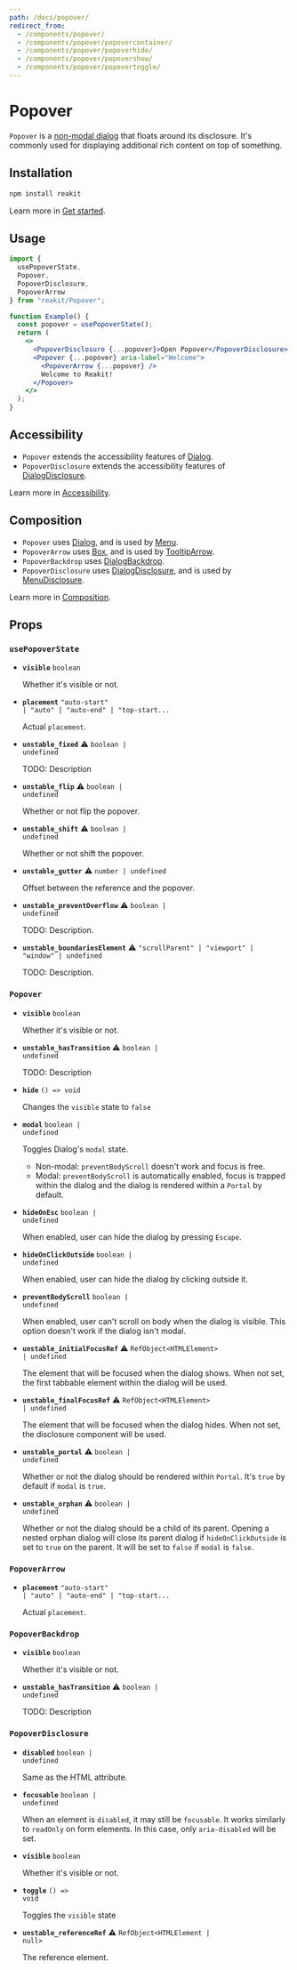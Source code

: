 ```yaml
---
path: /docs/popover/
redirect_from:
  - /components/popover/
  - /components/popover/popovercontainer/
  - /components/popover/popoverhide/
  - /components/popover/popovershow/
  - /components/popover/popovertoggle/
---
```


# Popover

`Popover` is a [non-modal dialog](/docs/dialog/#non-modal-dialogs) that floats around its disclosure. It's commonly used for displaying additional rich content on top of something.

<carbon-ad></carbon-ad>

## Installation

```sh
npm install reakit
```

Learn more in [Get started](/docs/get-started/).

## Usage

```jsx
import {
  usePopoverState,
  Popover,
  PopoverDisclosure,
  PopoverArrow
} from "reakit/Popover";

function Example() {
  const popover = usePopoverState();
  return (
    <>
      <PopoverDisclosure {...popover}>Open Popover</PopoverDisclosure>
      <Popover {...popover} aria-label="Welcome">
        <PopoverArrow {...popover} />
        Welcome to Reakit!
      </Popover>
    </>
  );
}
```

## Accessibility

- `Popover` extends the accessibility features of [Dialog](/docs/dialog/#accessibility).
- `PopoverDisclosure` extends the accessibility features of [DialogDisclosure](/docs/dialog/#accessibility).

Learn more in [Accessibility](/docs/accessibility/).

## Composition

- `Popover` uses [Dialog](/docs/dialog/), and is used by [Menu](/docs/menu/).
- `PopoverArrow` uses [Box](/docs/box/), and is used by [TooltipArrow](/docs/tooltip/).
- `PopoverBackdrop` uses [DialogBackdrop](/docs/dialog/).
- `PopoverDisclosure` uses [DialogDisclosure](/docs/dialog/), and is used by [MenuDisclosure](/docs/menu/).

Learn more in [Composition](/docs/composition/#props-hooks).

## Props

<!-- Automatically generated -->

### `usePopoverState`

- **`visible`**
  <code>boolean</code>

  Whether it's visible or not.

- **`placement`**
  <code title="&#34;auto-start&#34; | &#34;auto&#34; | &#34;auto-end&#34; | &#34;top-start&#34; | &#34;top&#34; | &#34;top-end&#34; | &#34;right-start&#34; | &#34;right&#34; | &#34;right-end&#34; | &#34;bottom-end&#34; | &#34;bottom&#34; | &#34;bottom-start&#34; | &#34;left-end&#34; | &#34;left&#34; | &#34;left-start&#34;">&#34;auto-start&#34; | &#34;auto&#34; | &#34;auto-end&#34; | &#34;top-start...</code>

  Actual `placement`.

- **`unstable_fixed`** <span title="Experimental">⚠️</span>
  <code>boolean | undefined</code>

  TODO: Description

- **`unstable_flip`** <span title="Experimental">⚠️</span>
  <code>boolean | undefined</code>

  Whether or not flip the popover.

- **`unstable_shift`** <span title="Experimental">⚠️</span>
  <code>boolean | undefined</code>

  Whether or not shift the popover.

- **`unstable_gutter`** <span title="Experimental">⚠️</span>
  <code>number | undefined</code>

  Offset between the reference and the popover.

- **`unstable_preventOverflow`** <span title="Experimental">⚠️</span>
  <code>boolean | undefined</code>

  TODO: Description.

- **`unstable_boundariesElement`** <span title="Experimental">⚠️</span>
  <code>&#34;scrollParent&#34; | &#34;viewport&#34; | &#34;window&#34; | undefined</code>

  TODO: Description.

### `Popover`

- **`visible`**
  <code>boolean</code>

  Whether it's visible or not.

- **`unstable_hasTransition`** <span title="Experimental">⚠️</span>
  <code>boolean | undefined</code>

  TODO: Description

- **`hide`**
  <code>() =&#62; void</code>

  Changes the `visible` state to `false`

- **`modal`**
  <code>boolean | undefined</code>

  Toggles Dialog's `modal` state.
  - Non-modal: `preventBodyScroll` doesn't work and focus is free.
  - Modal: `preventBodyScroll` is automatically enabled, focus is
trapped within the dialog and the dialog is rendered within a `Portal`
by default.

- **`hideOnEsc`**
  <code>boolean | undefined</code>

  When enabled, user can hide the dialog by pressing `Escape`.

- **`hideOnClickOutside`**
  <code>boolean | undefined</code>

  When enabled, user can hide the dialog by clicking outside it.

- **`preventBodyScroll`**
  <code>boolean | undefined</code>

  When enabled, user can't scroll on body when the dialog is visible.
This option doesn't work if the dialog isn't modal.

- **`unstable_initialFocusRef`** <span title="Experimental">⚠️</span>
  <code>RefObject&#60;HTMLElement&#62; | undefined</code>

  The element that will be focused when the dialog shows.
When not set, the first tabbable element within the dialog will be used.

- **`unstable_finalFocusRef`** <span title="Experimental">⚠️</span>
  <code>RefObject&#60;HTMLElement&#62; | undefined</code>

  The element that will be focused when the dialog hides.
When not set, the disclosure component will be used.

- **`unstable_portal`** <span title="Experimental">⚠️</span>
  <code>boolean | undefined</code>

  Whether or not the dialog should be rendered within `Portal`.
It's `true` by default if `modal` is `true`.

- **`unstable_orphan`** <span title="Experimental">⚠️</span>
  <code>boolean | undefined</code>

  Whether or not the dialog should be a child of its parent.
Opening a nested orphan dialog will close its parent dialog if
`hideOnClickOutside` is set to `true` on the parent.
It will be set to `false` if `modal` is `false`.

### `PopoverArrow`

- **`placement`**
  <code title="&#34;auto-start&#34; | &#34;auto&#34; | &#34;auto-end&#34; | &#34;top-start&#34; | &#34;top&#34; | &#34;top-end&#34; | &#34;right-start&#34; | &#34;right&#34; | &#34;right-end&#34; | &#34;bottom-end&#34; | &#34;bottom&#34; | &#34;bottom-start&#34; | &#34;left-end&#34; | &#34;left&#34; | &#34;left-start&#34;">&#34;auto-start&#34; | &#34;auto&#34; | &#34;auto-end&#34; | &#34;top-start...</code>

  Actual `placement`.

### `PopoverBackdrop`

- **`visible`**
  <code>boolean</code>

  Whether it's visible or not.

- **`unstable_hasTransition`** <span title="Experimental">⚠️</span>
  <code>boolean | undefined</code>

  TODO: Description

### `PopoverDisclosure`

- **`disabled`**
  <code>boolean | undefined</code>

  Same as the HTML attribute.

- **`focusable`**
  <code>boolean | undefined</code>

  When an element is `disabled`, it may still be `focusable`. It works
similarly to `readOnly` on form elements. In this case, only
`aria-disabled` will be set.

- **`visible`**
  <code>boolean</code>

  Whether it's visible or not.

- **`toggle`**
  <code>() =&#62; void</code>

  Toggles the `visible` state

- **`unstable_referenceRef`** <span title="Experimental">⚠️</span>
  <code>RefObject&#60;HTMLElement | null&#62;</code>

  The reference element.
